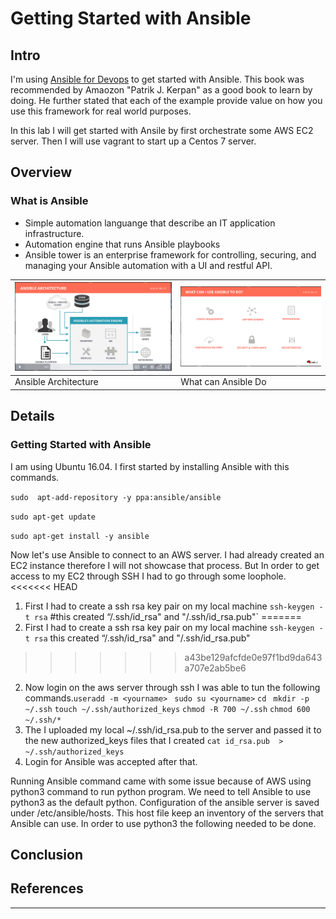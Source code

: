 # Getting Started with Ansible
## Intro
I'm using [Ansible for Devops][ab140a78]  to get started with Ansible. This book was recommended by Amaozon "Patrik J. Kerpan" as a good book to learn by doing. He further stated that each of the example provide value on how you use this framework for real world purposes.

In this lab I will get started with Ansile by first orchestrate some AWS EC2 server. Then I will use vagrant to start up a Centos 7 server.
## Overview
### What is Ansible
- Simple automation languange that describe an IT application infrastructure.
- Automation engine that runs Ansible playbooks
- Ansible tower is an enterprise framework for controlling, securing, and managing your Ansible automation with a UI and restful API.

![](images/2018/03/Lab1_ansible_arch.png) | ![](images/2018/03/Lab1_ansible_can_do.png)
-------------------------|-------------------------
Ansible Architecture | What can Ansible Do  
## Details
### Getting Started with Ansible
I am using Ubuntu 16.04. I first started by installing Ansible with this commands.

`sudo  apt-add-repository -y ppa:ansible/ansible`

`sudo apt-get update`

`sudo apt-get install -y ansible `

Now let's use Ansible to connect to an AWS server. I had already created an EC2 instance therefore I will not showcase that process. But In order to get access to my EC2 through SSH I had to go through some loophole.
<<<<<<< HEAD
1. First I had to create a ssh rsa key pair on my local machine `ssh-keygen -t rsa` #this created “/.ssh/id_rsa" and "/.ssh/id_rsa.pub"`
=======
1. First I had to create a ssh rsa key pair on my local machine `ssh-keygen -t rsa` this created “/.ssh/id_rsa" and "/.ssh/id_rsa.pub"
>>>>>>> a43be129afcfde0e97f1bd9da643a707e2ab5be6
2. Now login on the aws server through ssh I was able to tun the following commands.`useradd -m <yourname> ` `sudo su <yourname>` `cd ` `mkdir -p ~/.ssh` `touch ~/.ssh/authorized_keys` `chmod -R 700 ~/.ssh` `chmod 600 ~/.ssh/*`
3. The I uploaded my local ~/.ssh/id_rsa.pub to the server and passed it to the new authorized_keys files that I created `cat id_rsa.pub  > ~/.ssh/authorized_keys`
4. Login for Ansible was accepted after that.

Running Ansible command came with some issue because of AWS using python3 command to run python program. We need to tell Ansible to use python3 as the default python. Configuration of the ansible server is saved under /etc/ansible/hosts. This host file keep an inventory of the servers that Ansible can use. In order to use python3 the following needed to be done.



## Conclusion

## References

---

  [ab140a78]: https://www.amazon.com/Ansible-DevOps-Server-configuration-management/dp/098639341X/ref=sr_1_1?ie=UTF8&qid=1521573918&sr=8-1&keywords=ansible+for+devops "Ansible for DevOps"
